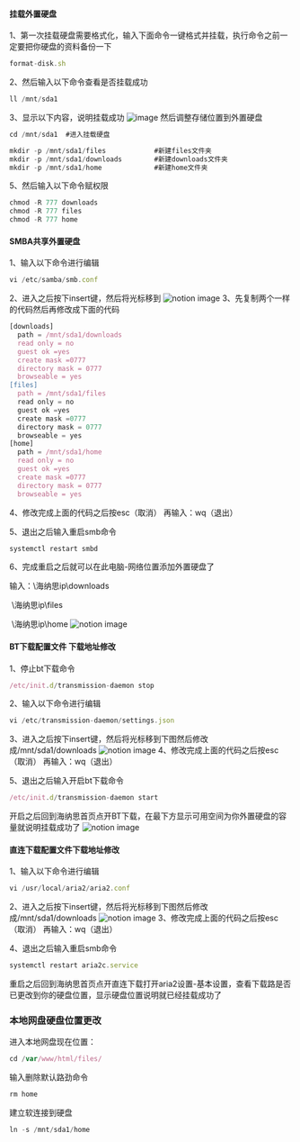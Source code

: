 #### 挂载外置硬盘

1、第一次挂载硬盘需要格式化，输入下面命令一键格式并挂载，执行命令之前一定要把你硬盘的资料备份一下

```javascript
format-disk.sh
```


2、然后输入以下命令查看是否挂载成功

```javascript
ll /mnt/sda1
```

3、显示以下内容，说明挂载成功
![image](https://github.com/user-attachments/assets/9d4db243-fab4-4d73-a6b6-0b9e04d0fdb6)
然后调整存储位置到外置硬盘

```javascript
cd /mnt/sda1  #进入挂载硬盘

mkdir -p /mnt/sda1/files            #新建files文件夹
mkdir -p /mnt/sda1/downloads        #新建downloads文件夹
mkdir -p /mnt/sda1/home             #新建home文件夹
```

5、然后输入以下命令赋权限

```javascript
chmod -R 777 downloads
chmod -R 777 files
chmod -R 777 home
```

#### SMBA共享外置硬盘

1、输入以下命令进行编辑

```javascript
vi /etc/samba/smb.conf
```

2、进入之后按下insert键，然后将光标移到
![notion image](https://www.notion.so/image/https%3A%2F%2Fprod-files-secure.s3.us-west-2.amazonaws.com%2Fe7017e85-e5e3-4b15-989b-caaf9be8dbe4%2F03cacd6b-06f3-4d72-90c2-8c5f3ad89c3c%2Fimage.png?table=block&id=a061d62b-bdc2-435a-8b8d-7c9b2fc3713b&t=a061d62b-bdc2-435a-8b8d-7c9b2fc3713b&width=241&cache=v2)
3、先复制两个一样的代码然后再修改成下面的代码

```javascript
[downloads]
  path = /mnt/sda1/downloads
  read only = no
  guest ok =yes
  create mask =0777
  directory mask = 0777
  browseable = yes
[files]
  path = /mnt/sda1/files
  read only = no
  guest ok =yes
  create mask =0777
  directory mask = 0777
  browseable = yes
[home]
  path = /mnt/sda1/home
  read only = no
  guest ok =yes
  create mask =0777
  directory mask = 0777
  browseable = yes
```

 4、修改完成上面的代码之后按esc（取消） 再输入：wq（退出）

 5、退出之后输入重启smb命令

```javascript
systemctl restart smbd   
```

6、完成重启之后就可以在此电脑-网络位置添加外置硬盘了

输入：\\海纳思ip\downloads

​            \\海纳思ip\files

​             \\海纳思ip\home
![notion image](https://www.notion.so/image/https%3A%2F%2Fprod-files-secure.s3.us-west-2.amazonaws.com%2Fe7017e85-e5e3-4b15-989b-caaf9be8dbe4%2Fc8eb54c2-dd3e-4afa-a54b-05447a94cf5a%2Fimage.png?table=block&id=56a2f900-7eac-4cd8-8bae-9889cd20b6d9&t=56a2f900-7eac-4cd8-8bae-9889cd20b6d9&width=810&cache=v2)
#### **BT下载配置文件 下载地址修改**

1、停止bt下载命令

```javascript
/etc/init.d/transmission-daemon stop
```

2、输入以下命令进行编辑

```javascript
vi /etc/transmission-daemon/settings.json
```

3、进入之后按下insert键，然后将光标移到下图然后修改成/mnt/sda1/downloads
![notion image](https://www.notion.so/image/https%3A%2F%2Fprod-files-secure.s3.us-west-2.amazonaws.com%2Fe7017e85-e5e3-4b15-989b-caaf9be8dbe4%2F6e23e520-492f-4cea-904a-9c1d6e6e2ac8%2Fimage.png?table=block&id=67d1f863-6e3e-4ab8-808c-bfc3835b9cd4&t=67d1f863-6e3e-4ab8-808c-bfc3835b9cd4&width=559&cache=v2)
4、修改完成上面的代码之后按esc（取消） 再输入：wq（退出）

5、退出之后输入开启bt下载命令

```javascript
/etc/init.d/transmission-daemon start
```

开启之后回到海纳思首页点开BT下载，在最下方显示可用空间为你外置硬盘的容量就说明挂载成功了
![notion image](https://www.notion.so/image/https%3A%2F%2Fprod-files-secure.s3.us-west-2.amazonaws.com%2Fe7017e85-e5e3-4b15-989b-caaf9be8dbe4%2F30774d4a-337d-41f3-b9e4-8ce4c930d75f%2Fimage.png?table=block&id=cd88a0af-f1cf-4c17-adcf-4830593b68da&t=cd88a0af-f1cf-4c17-adcf-4830593b68da&width=609&cache=v2)
#### 直连下载配置文件下载地址修改

1、输入以下命令进行编辑

```javascript
vi /usr/local/aria2/aria2.conf
```

2、进入之后按下insert键，然后将光标移到下图然后修改成/mnt/sda1/downloads
![notion image](https://www.notion.so/image/https%3A%2F%2Fprod-files-secure.s3.us-west-2.amazonaws.com%2Fe7017e85-e5e3-4b15-989b-caaf9be8dbe4%2Fb047548b-1c3f-4e59-aec0-66ea4fcee724%2Fimage.png?table=block&id=a28bf0f0-3f10-4e3f-989f-f547784b591d&t=a28bf0f0-3f10-4e3f-989f-f547784b591d&width=666&cache=v2)
3、修改完成上面的代码之后按esc（取消） 再输入：wq（退出）

4、退出之后输入重启smb命令

```javascript
systemctl restart aria2c.service
```

重启之后回到海纳思首页点开直连下载打开aria2设置-基本设置，查看下载路是否已更改到你的硬盘位置，显示硬盘位置说明就已经挂载成功了

### 本地网盘硬盘位置更改

进入本地网盘现在位置：

```javascript
cd /var/www/html/files/
```

输入删除默认路劲命令

```javascript
rm home
```

建立软连接到硬盘

```javascript
ln -s /mnt/sda1/home
```

